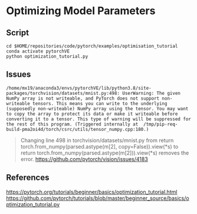 # Optimizing Model Parameters

## Script 
```
cd $HOME/repositories/code/pytorch/examples/optimisation_tutorial
conda activate pytorchVE
python optimization_tutorial.py
``` 

## Issues
``` 
/home/mx19/anaconda3/envs/pytorchVE/lib/python3.8/site-packages/torchvision/datasets/mnist.py:498: UserWarning: The given NumPy array is not writeable, and PyTorch does not support non-writeable tensors. This means you can write to the underlying (supposedly non-writeable) NumPy array using the tensor. You may want to copy the array to protect its data or make it writeable before converting it to a tensor. This type of warning will be suppressed for the rest of this program. (Triggered internally at  /tmp/pip-req-build-pma2oi4d/torch/csrc/utils/tensor_numpy.cpp:180.)
```

>Changing line 498 in torchvision/datasets/mnist.py from
return torch.from_numpy(parsed.astype(m[2], copy=False)).view(*s)
to
return torch.from_numpy(parsed.astype(m[2])).view(*s)
removes the error.
> https://github.com/pytorch/vision/issues/4183

## References
https://pytorch.org/tutorials/beginner/basics/optimization_tutorial.html 
https://github.com/pytorch/tutorials/blob/master/beginner_source/basics/optimization_tutorial.py   


